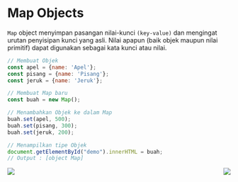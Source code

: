 # Map Objects

`Map` object menyimpan pasangan nilai-kunci `(key-value)` dan mengingat urutan penyisipan kunci yang asli. Nilai apapun (baik objek maupun nilai primitif) dapat digunakan sebagai kata kunci atau nilai.

```javascript
// Membuat Objek
const apel = {name: 'Apel'};
const pisang = {name: 'Pisang'};
const jeruk = {name: 'Jeruk'};

// Membuat Map baru
const buah = new Map();

// Menambahkan Objek ke dalam Map
buah.set(apel, 500);
buah.set(pisang, 300);
buah.set(jeruk, 200);

// Menampilkan tipe Objek
document.getElementById("demo").innerHTML = buah;
// Output : [object Map]
```

[<img align="left" src="https://api.bellshade.org/badge/navigation?badgeType=previous&text=Default%20Parameters" />](../010_default_parameter)

[<img align="right" src="https://api.bellshade.org/badge/navigation?badgeType=next&text=String%20Includes" />](../012_string_includes)